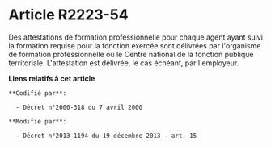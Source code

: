 # Article R2223-54

Des attestations de formation professionnelle pour chaque agent  ayant suivi la formation requise pour la fonction exercée
sont délivrées par l'organisme de formation professionnelle ou le Centre national de la fonction publique territoriale.
L'attestation est délivrée, le cas échéant, par l'employeur.

**Liens relatifs à cet article**

	**Codifié par**:

	  - Décret n°2000-318 du 7 avril 2000

	**Modifié par**:

	  - Décret n°2013-1194 du 19 décembre 2013 - art. 15
